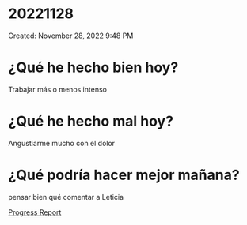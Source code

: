 # 20221128

Created: November 28, 2022 9:48 PM

# ¿Qué he hecho bien hoy?

Trabajar más o menos intenso

# ¿Qué he hecho mal hoy?

Angustiarme mucho con el dolor

# ¿Qué podría hacer mejor mañana?

pensar bien qué comentar a Leticia

[Progress Report](Progress%20Report%2014bbd9609acc4700b4a4ff6ee5133208.md)